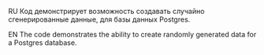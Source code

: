 RU
Код демонстрирует возможность создавать случайно сгенерированные данные, для базы данных Postgres.

EN
The code demonstrates the ability to create randomly generated data for a Postgres database.